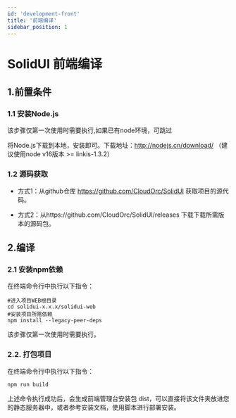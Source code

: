 ```yaml
---
id: 'development-front'
title: '前端编译'
sidebar_position: 1
---
```


# SolidUI 前端编译

## 1.前置条件

### 1.1 安装Node.js

该步骤仅第一次使用时需要执行,如果已有node环境，可跳过

将Node.js下载到本地，安装即可。下载地址：http://nodejs.cn/download/ （建议使用node v16版本 >= linkis-1.3.2）

### 1.2 源码获取

* 方式1：从github仓库 https://github.com/CloudOrc/SolidUI 获取项目的源代码。

* 方式2：从https://github.com/CloudOrc/SolidUI/releases 下载下载所需版本的源码包。


## 2.编译

### 2.1 安装npm依赖

在终端命令行中执行以下指令：

```shell script
#进入项目WEB根目录
cd solidui-x.x.x/solidui-web
#安装项目所需依赖
npm install --legacy-peer-deps 
```
该步骤仅第一次使用时需要执行。

### 2.2. 打包项目

在终端命令行中执行以下指令：

```shell script
npm run build
```

上述命令执行成功后，会生成前端管理台安装包 dist，可以直接将该文件夹放进您的静态服务器中，或者参考安装文档，使用脚本进行部署安装。